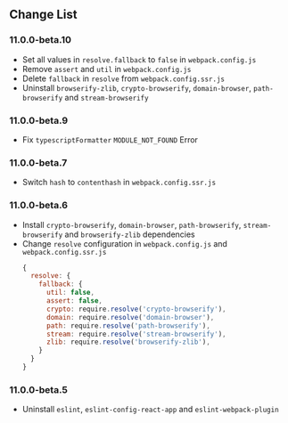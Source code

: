 ## Change List

### 11.0.0-beta.10

- Set all values in `resolve.fallback` to `false` in `webpack.config.js`
- Remove `assert` and `util` in `webpack.config.js`
- Delete `fallback` in `resolve` from `webpack.config.ssr.js`
- Uninstall `browserify-zlib`, `crypto-browserify`, `domain-browser`, `path-browserify` and `stream-browserify`

### 11.0.0-beta.9

- Fix `typescriptFormatter` `MODULE_NOT_FOUND` Error

### 11.0.0-beta.7

- Switch `hash` to `contenthash` in `webpack.config.ssr.js`

### 11.0.0-beta.6

- Install `crypto-browserify`, `domain-browser`, `path-browserify`, `stream-browserify` and `browserify-zlib` dependencies
- Change `resolve` configuration in `webpack.config.js` and `webpack.config.ssr.js`
  ```javascript
  {
    resolve: {
      fallback: {
        util: false,
        assert: false,
        crypto: require.resolve('crypto-browserify'),
        domain: require.resolve('domain-browser'),
        path: require.resolve('path-browserify'),
        stream: require.resolve('stream-browserify'),
        zlib: require.resolve('browserify-zlib'),
      }
    }
  }
  ```

### 11.0.0-beta.5

- Uninstall `eslint`, `eslint-config-react-app` and `eslint-webpack-plugin`
